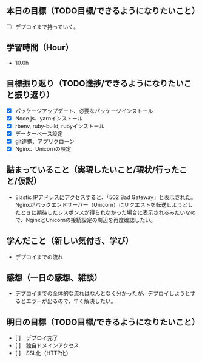 ## 本日の目標（TODO目標/できるようになりたいこと）
- [ ] デプロイまで持っていく。
　
## 学習時間（Hour）
- 10.0h
## 目標振り返り（TODO進捗/できるようになりたいこと振り返り）
- [x] パッケージアップデート、必要なパッケージインストール
- [x] Node.js、yarnインストール
- [x] rbenv, ruby-build, rubyインストール
- [x] データーベース設定
- [x] git連携、アプリクローン
- [x] Nginx、Unicornの設定

##  詰まっていること（実現したいこと/現状/行ったこと/仮説）
- Elastic IPアドレスにアクセスすると、「502 Bad Gateway」と表示された。Nginxがバックエンドサーバー（Unicorn）にリクエストを転送しようとしたときに期待したレスポンスが得られなかった場合に表示されるみたいなので、NginxとUnicornの接続設定の周辺を再度確認したい。
## 学んだこと（新しい気付き、学び）
- デプロイまでの流れ
## 感想（一日の感想、雑談）
- デプロイまでの全体的な流れはなんとなく分かったが、デプロイしようとするとエラーが出るので、早く解決したい。
## 明日の目標（TODO目標/できるようになりたいこと）
- [ ]　デプロイ完了
- [ ]　独自ドメインアクセス
- [ ]　SSL化（HTTP化）
